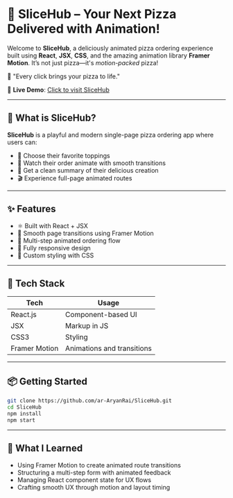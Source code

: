 # 🍕 SliceHub – Your Next Pizza Delivered with Animation!

Welcome to **SliceHub**, a deliciously animated pizza ordering experience built using **React**, **JSX**, **CSS**, and the amazing animation library **Framer Motion**. It’s not just pizza—it's *motion-packed* pizza! <br />

🍕 "Every click brings your pizza to life." <br />

🔗 **Live Demo**: [Click to visit SliceHub](slice-hub.netlify.app)

---

## 🎉 What is SliceHub?

**SliceHub** is a playful and modern single-page pizza ordering app where users can:

- 🧀 Choose their favorite toppings  
- 🍕 Watch their order animate with smooth transitions  
- 🧾 Get a clean summary of their delicious creation  
- 🎬 Experience full-page animated routes

---

## ✨ Features

- ⚛️ Built with React + JSX  
- 🎨 Smooth page transitions using Framer Motion  
- 🧭 Multi-step animated ordering flow  
- 📱 Fully responsive design  
- 💅 Custom styling with CSS  

---

## 🚀 Tech Stack

| Tech           | Usage                           |
|----------------|---------------------------------|
| React.js       | Component-based UI              |
| JSX            | Markup in JS                    |
| CSS3           | Styling                         |
| Framer Motion  | Animations and transitions      |

---

## 📦 Getting Started

```bash
git clone https://github.com/ar-AryanRai/SliceHub.git
cd SliceHub
npm install
npm start
```

---

## 🧠 What I Learned

- Using Framer Motion to create animated route transitions
- Structuring a multi-step form with animated feedback
- Managing React component state for UX flows
- Crafting smooth UX through motion and layout timing
